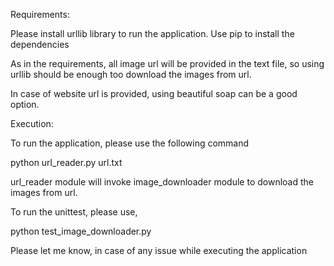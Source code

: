 Requirements:

Please install urllib library to run the application. Use pip to install the dependencies


As in the requirements, all image url will be provided in the 
text file, so using urllib should be enough too download the images
from url.

In case of website url is provided, using beautiful soap can be a good 
option.

Execution:

To run the application, please use the following command

python url_reader.py url.txt

url_reader module will invoke image_downloader module to download the images from url.

To run the unittest, please use,

python test_image_downloader.py

Please let me know, in case of any issue while executing the application

